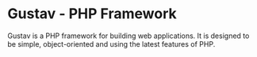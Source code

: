 # Gustav - PHP Framework

Gustav is a PHP framework for building web applications. It is designed to be simple, object-oriented and using the latest features of PHP.
